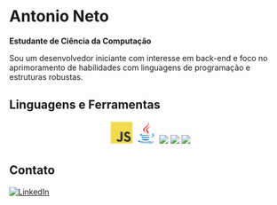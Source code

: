 # Antonio Neto

**Estudante de Ciência da Computação**

Sou um desenvolvedor iniciante com interesse em back-end e foco no aprimoramento de habilidades com linguagens de programação e estruturas robustas.

## Linguagens e Ferramentas

<marquee behavior="alternate" direction="right" scrollamount="10">
  <img src="https://raw.githubusercontent.com/devicons/devicon/master/icons/javascript/javascript-original.svg" height="40" style=""margin-right: 15px;" />
  <img src="https://raw.githubusercontent.com/devicons/devicon/master/icons/java/java-original.svg" height="40" alt="Java" />
  <img src="https://www.svgrepo.com/download/303251/mysql-logo.svg" height="60 alt="Mysql" />
  <img src="https://www.svgrepo.com/download/452210/git.svg" height="60 alt="Git" />
  <img src="https://www.svgrepo.com/download/449764/github.svg" height="60 alt="Github" />
  
</marquee>



## Contato
[![LinkedIn](https://img.shields.io/badge/LinkedIn-blue?logo=linkedin&style=for-the-badge)](https://www.linkedin.com/in/antonio-neto-1222012b9)
